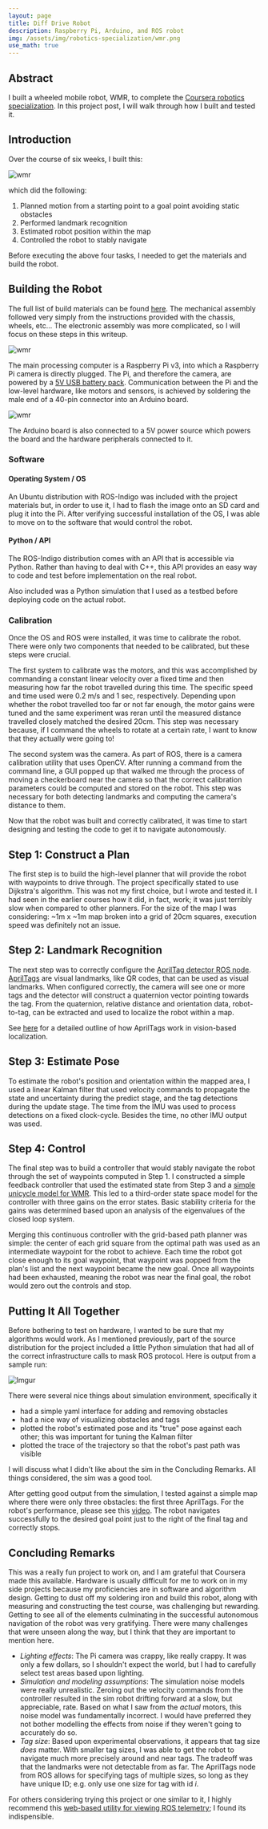 ```yaml
---
layout: page
title: Diff Drive Robot
description: Raspberry Pi, Arduino, and ROS robot
img: /assets/img/robotics-specialization/wmr.png
use_math: true
---
```


## Abstract
I built a wheeled mobile robot, WMR, to complete the [Coursera robotics specialization](https://www.coursera.org/specializations/robotics).  In this project post, I will walk through how I built and tested it.

## Introduction
Over the course of six weeks, I built this:

![wmr](/assets/img/robotics-specialization/wmr.png)

which did the following:

1. Planned motion from a starting point to a goal point avoiding static obstacles
2. Performed landmark recognition
3. Estimated robot position within the map
4. Controlled the robot to stably navigate

Before executing the above four tasks, I needed to get the materials and build the robot.

## Building the Robot
The full list of build materials can be found [here](https://www.adafruit.com/wishlists/402816).  The mechanical assembly followed very simply from the instructions provided with the chassis, wheels, etc...  The electronic assembly was more complicated, so I will focus on these steps in this writeup.  

![wmr](/assets/img/robotics-specialization/wmr_elec.png)

The main processing computer is a Raspberry Pi v3, into which a Raspberry Pi camera is directly plugged.  The Pi, and therefore the camera, are powered by a [5V USB battery pack](https://www.adafruit.com/product/1959).  Communication between the Pi and the low-level hardware, like motors and sensors, is achieved by soldering the male end of a 40-pin connector into an Arduino board.  

![wmr](/assets/img/robotics-specialization/arduino.png)

The Arduino board is also connected to a 5V power source which powers the board and the hardware peripherals connected to it.

### Software

#### Operating System / OS
An Ubuntu distribution with ROS-Indigo was included with the project materials but, in order to use it, I had to flash the image onto an SD card and plug it into the Pi.  After verifying successful installation of the OS, I was able to move on to the software that would control the robot.

#### Python / API
The ROS-Indigo distribution comes with an API that is accessible via Python.  Rather than having to deal with C++, this API provides an easy way to code and test before implementation on the real robot.

Also included was a Python simulation that I used as a testbed before deploying code on the actual robot.

### Calibration
Once the OS and ROS were installed, it was time to calibrate the robot.  There were only two components that needed to be calibrated, but these steps were crucial.

The first system to calibrate was the motors, and this was accomplished by commanding a constant linear velocity over a fixed time and then measuring how far the robot travelled during this time.  The specific speed and time used were 0.2 m/s and 1 sec, respectively.  Depending upon whether the robot travelled too far or not far enough, the motor gains were tuned and the same experiment was reran until the measured distance travelled closely matched the desired 20cm.  This step was necessary because, if I command the wheels to rotate at a certain rate, I want to know that they actually were going to!

The second system was the camera.  As part of ROS, there is a camera calibration utility that uses OpenCV.  After running a command from the command line, a GUI popped up that walked me through the process of moving a checkerboard near the camera so that the correct calibration parameters could be computed and stored on the robot.  This step was necessary for both detecting landmarks and computing the camera's distance to them.

Now that the robot was built and correctly calibrated, it was time to start designing and testing the code to get it to navigate autonomously.

## Step 1: Construct a Plan
The first step is to build the high-level planner that will provide the robot with waypoints to drive through.  The project specifically stated to use Dijkstra's algorithm.  This was not my first choice, but I wrote and tested it.  I had seen in the earlier courses how it did, in fact, work; it was just terribly slow when compared to other planners.  For the size of the map I was considering: ~1m x ~1m map broken into a grid of 20cm squares, execution speed was definitely not an issue.

## Step 2: Landmark Recognition
The next step was to correctly configure the [AprilTag detector ROS node](http://wiki.ros.org/apriltags_ros).  [AprilTags](https://april.eecs.umich.edu/software/apriltag.html) are visual landmarks, like QR codes, that can be used as visual landmarks.  When configured correctly, the camera will see one or more tags and the detector will construct a quaternion vector pointing towards the tag.  From the quaternion, relative distance and orientation data, robot-to-tag, can be extracted and used to localize the robot within a map.

See [here](https://fling.seas.upenn.edu/~cis390/dynamic/slides/CIS390_Lecture12.pdf) for a detailed outline of how AprilTags work in vision-based localization.

## Step 3: Estimate Pose
To estimate the robot's position and orientation within the mapped area, I used a linear Kalman filter that used velocity commands to propagate the state and uncertainty during the predict stage, and the tag detections during the update stage.  The time from the IMU was used to process detections on a fixed clock-cycle.  Besides the time, no other IMU output was used.

## Step 4: Control
The final step was to build a controller that would stably navigate the robot through the set of waypoints computed in Step 1.  I constructed a simple feedback controller that used the estimated state from Step 3 and a [simple unicycle model for WMR](http://planning.cs.uiuc.edu/node660.html).  This led to a third-order state space model for the controller with three gains on the error states.  Basic stability criteria for the gains was determined based upon an analysis of the eigenvalues of the closed loop system.

Merging this continuous controller with the grid-based path planner was simple:  the center of each grid square from the optimal path was used as an intermediate waypoint for the robot to achieve.  Each time the robot got close enough to its goal waypoint, that waypoint was popped from the plan's list and the next waypoint became the new goal.  Once all waypoints had been exhausted, meaning the robot was near the final goal, the robot would zero out the controls and stop.

## Putting It All Together
Before bothering to test on hardware, I wanted to be sure that my algorithms would work.  As I mentioned previously, part of the source distribution for the project included a little Python simulation that had all of the correct infrastructure calls to mask ROS protocol.  Here is output from a sample run:

![Imgur](https://i.imgur.com/Yjga3iw.gif)

There were several nice things about simulation environment, specifically it

* had a simple yaml interface for adding and removing obstacles
* had a nice way of visualizing obstacles and tags
* plotted the robot's estimated pose and its "true" pose against each other; this was important for tuning the Kalman filter
* plotted the trace of the trajectory so that the robot's past path was visible

I will discuss what I didn't like about the sim in the Concluding Remarks.  All things considered, the sim was a good tool.

After getting good output from the simulation, I tested against a simple map where there were only three obstacles:  the first three AprilTags.  For the robot's performance, please see this [video](https://www.youtube.com/watch?v=APQ4G8whvPo).  The robot navigates successfully to the desired goal point just to the right of the final tag and correctly stops.

## Concluding Remarks
This was a really fun project to work on, and I am grateful that Coursera made this available.  Hardware is usually difficult for me to work on in my side projects because my proficiencies are in software and algorithm design.  Getting to dust off my soldering iron and build this robot, along with measuring and constructing the test course, was challenging but rewarding.  Getting to see all of the elements culminating in the successful autonomous navigation of the robot was very gratifying.  There were many challenges that were unseen along the way, but I think that they are important to mention here.

* _Lighting effects_: The Pi camera was crappy, like really crappy.  It was only a few dollars, so I shouldn't expect the world, but I had to carefully select test areas based upon lighting.
* _Simulation and modeling assumptions_:  The simulation noise models were really unrealistic.  Zeroing out the velocity commands from the controller resulted in the sim robot drifting forward at a slow, but appreciable, rate.  Based on what I saw from the _actual_ motors, this noise model was fundamentally incorrect.  I would have preferred they not bother modelling the effects from noise if they weren't going to accurately do so.
* _Tag size_: Based upon experimental observations, it appears that tag size _does_ matter.  With smaller tag sizes, I was able to get the robot to navigate much more precisely around and near tags.  The tradeoff was that the landmarks were not detectable from as far.  The AprilTags node from ROS allows for specifying tags of multiple sizes, so long as they have unique ID; e.g. only use one size for tag with id _i_.

For others considering trying this project or one similar to it, I highly recommend this [web-based utility for viewing ROS telemetry](https://github.com/IAmContent/studies/tree/master/coursera/robotics-capstone/autonomous-rover); I found its indispensible.